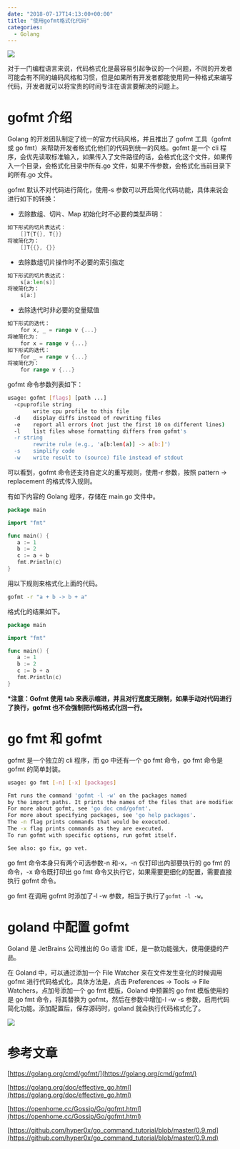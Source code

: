```yaml
---
date: "2018-07-17T14:13:00+00:00"
title: "使用gofmt格式化代码"
categories:
  - Golang
---
```


![](/images/20180717_01.png)

对于一门编程语言来说，代码格式化是最容易引起争议的一个问题，不同的开发者可能会有不同的编码风格和习惯，但是如果所有开发者都能使用同一种格式来编写代码，开发者就可以将宝贵的时间专注在语言要解决的问题上。

# gofmt 介绍

Golang 的开发团队制定了统一的官方代码风格，并且推出了 gofmt 工具（gofmt 或 go fmt）来帮助开发者格式化他们的代码到统一的风格。gofmt 是一个 cli 程序，会优先读取标准输入，如果传入了文件路径的话，会格式化这个文件，如果传入一个目录，会格式化目录中所有.go 文件，如果不传参数，会格式化当前目录下的所有.go 文件。

gofmt 默认不对代码进行简化，使用-s 参数可以开启简化代码功能，具体来说会进行如下的转换：

- 去除数组、切片、Map 初始化时不必要的类型声明：

```go
如下形式的切片表达式：
    []T{T{}, T{}}
将被简化为：
    []T{{}, {}}
```

- 去除数组切片操作时不必要的索引指定

```go
如下形式的切片表达式：
    s[a:len(s)]
将被简化为：
    s[a:]
```

- 去除迭代时非必要的变量赋值

```go
如下形式的迭代：
    for x, _ = range v {...}
将被简化为：
    for x = range v {...}
如下形式的迭代：
    for _ = range v {...}
将被简化为：
    for range v {...}
```

gofmt 命令参数列表如下：

```bash
usage: gofmt [flags] [path ...]
  -cpuprofile string
        write cpu profile to this file
  -d    display diffs instead of rewriting files
  -e    report all errors (not just the first 10 on different lines)
  -l    list files whose formatting differs from gofmt's
  -r string
        rewrite rule (e.g., 'a[b:len(a)] -> a[b:]')
  -s    simplify code
  -w    write result to (source) file instead of stdout
```

可以看到，gofmt 命令还支持自定义的重写规则，使用-r 参数，按照 pattern -> replacement 的格式传入规则。

有如下内容的 Golang 程序，存储在 main.go 文件中。

```go
package main

import "fmt"

func main() {
   a := 1
   b := 2
   c := a + b
   fmt.Println(c)
}
```

用以下规则来格式化上面的代码。

```bash
gofmt -r "a + b -> b + a"
```

格式化的结果如下。

```go
package main

import "fmt"

func main() {
   a := 1
   b := 2
   c := b + a
   fmt.Println(c)
}
```

**\*注意：Gofmt 使用 tab 来表示缩进，并且对行宽度无限制，如果手动对代码进行了换行，gofmt 也不会强制把代码格式化回一行。**

# go fmt 和 gofmt

gofmt 是一个独立的 cli 程序，而 go 中还有一个 go fmt 命令，go fmt 命令是 gofmt 的简单封装。

```bash
usage: go fmt [-n] [-x] [packages]

Fmt runs the command 'gofmt -l -w' on the packages named
by the import paths. It prints the names of the files that are modified.
For more about gofmt, see 'go doc cmd/gofmt'.
For more about specifying packages, see 'go help packages'.
The -n flag prints commands that would be executed.
The -x flag prints commands as they are executed.
To run gofmt with specific options, run gofmt itself.

See also: go fix, go vet.
```

go fmt 命令本身只有两个可选参数-n 和-x，-n 仅打印出内部要执行的 go fmt 的命令，-x 命令既打印出 go fmt 命令又执行它，如果需要更细化的配置，需要直接执行 gofmt 命令。

go fmt 在调用 gofmt 时添加了-l -w 参数，相当于执行了`gofmt -l -w`。

# goland 中配置 gofmt

Goland 是 JetBrains 公司推出的 Go 语言 IDE，是一款功能强大，使用便捷的产品。

在 Goland 中，可以通过添加一个 File Watcher 来在文件发生变化的时候调用 gofmt 进行代码格式化，具体方法是，点击 Preferences -> Tools -> File Watchers，点加号添加一个 go fmt 模版，Goland 中预置的 go fmt 模版使用的是 go fmt 命令，将其替换为 gofmt，然后在参数中增加-l -w -s 参数，启用代码简化功能。添加配置后，保存源码时，goland 就会执行代码格式化了。

![](/images/20180717_02.png)

# 参考文章

[https://golang.org/cmd/gofmt/](https://golang.org/cmd/gofmt/)

[https://golang.org/doc/effective_go.html](https://golang.org/doc/effective_go.html)

[https://openhome.cc/Gossip/Go/gofmt.html](https://openhome.cc/Gossip/Go/gofmt.html)

[https://github.com/hyper0x/go_command_tutorial/blob/master/0.9.md](https://github.com/hyper0x/go_command_tutorial/blob/master/0.9.md)
